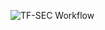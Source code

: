 ![TF-SEC Workflow](https://github.com/ankyit/terraform-alibabacloud/actions/workflows/tfsec-analysis.yml/badge.svg)
